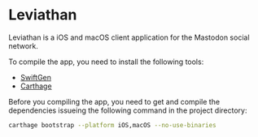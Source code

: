 # Leviathan
Leviathan is a iOS and macOS client application for the Mastodon social network.

To compile the app, you need to install the following tools:
- [SwiftGen](https://github.com/SwiftGen/SwiftGen)
- [Carthage](https://github.com/Carthage/Carthage)

Before you compiling the app, you need to get and compile the dependencies issueing the following command in the project directory:

```sh
carthage bootstrap --platform iOS,macOS --no-use-binaries
```
